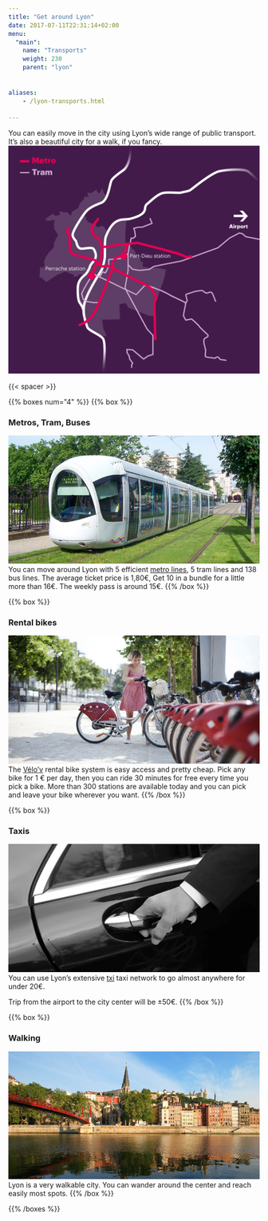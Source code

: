 ```yaml
---
title: "Get around Lyon"
date: 2017-07-11T22:31:14+02:00
menu:
  "main":
    name: "Transports"
    weight: 230
    parent: "lyon"


aliases: 
    - /lyon-transports.html
    
---
```


You can easily move in the city using Lyon’s wide range of public transport. It’s also a beautiful city for a walk, if you fancy.
![Transportation in Lyon](/img/graphics/lyon_transports.png)

{{< spacer >}}  

{{% boxes num="4" %}}
{{% box %}}
### Metros, Tram, Buses
![River confluence](/img/photos/lyon-scene7-Tram.jpg)
You can move around Lyon with 5 efficient [metro lines](http://www.tcl.fr/en/Getting-Around/Getting-around), 5 tram lines and 138 bus lines.
The average ticket price is 1,80&euro;, Get 10 in a bundle for a little more than 16&euro;. The weekly pass is around 15&euro;.
{{% /box %}}

{{% box %}}
### Rental bikes
![River confluence](/img/photos/lyon-scene1-Bikes.jpg)
The [V&eacute;lo&rsquo;v](https://velov.grandlyon.com/en.html) rental bike system is easy access and pretty cheap. Pick any bike for 1 &euro; per day, then you can ride 30 minutes for free every time you pick a bike.
More than 300 stations are available today and you can pick and leave your bike wherever you want.
{{% /box %}}

{{% box %}}
### Taxis
![River confluence](/img/photos/lyon-scene9-Taxi.jpg)
You can use Lyon&rsquo;s extensive [txi](https://www.taxilyonnais.com/taxi-lyon/EN-Estimation.html) taxi network to go almost anywhere for under 20&euro;.

Trip from the airport to the city center will be &plusmn;50&euro;.
{{% /box %}}

{{% box %}}
### Walking
![River confluence](/img/photos/lyon-scene5-Vieux-Lyon.jpg)
Lyon is a very walkable city. You can wander around the center and reach easily most spots.
{{% /box %}}

{{% /boxes %}}

